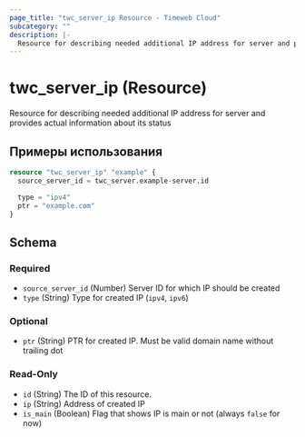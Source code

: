 ```yaml
---
page_title: "twc_server_ip Resource - Timeweb Cloud"
subcategory: ""
description: |-
  Resource for describing needed additional IP address for server and provides actual information about its status
---
```


# twc_server_ip (Resource)

Resource for describing needed additional IP address for server and provides actual information about its status

## Примеры использования

```terraform
resource "twc_server_ip" "example" {
  source_server_id = twc_server.example-server.id

  type = "ipv4"
  ptr = "example.com"
}
```
<!-- schema generated by tfplugindocs -->
## Schema

### Required

- `source_server_id` (Number) Server ID for which IP should be created
- `type` (String) Type for created IP (`ipv4`, `ipv6`)

### Optional

- `ptr` (String) PTR for created IP. Must be valid domain name without trailing dot

### Read-Only

- `id` (String) The ID of this resource.
- `ip` (String) Address of created IP
- `is_main` (Boolean) Flag that shows IP is main or not (always `false` for now)

